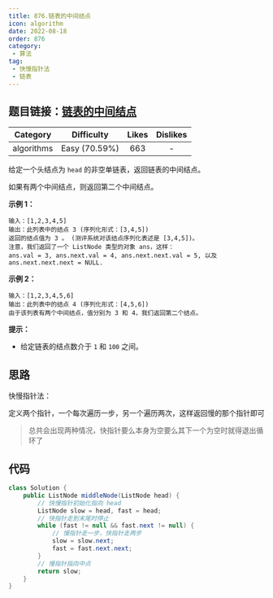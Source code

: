 ```yaml
---
title: 876.链表的中间结点
icon: algorithm
date: 2022-08-18
order: 876
category:
 - 算法
tag:
 - 快慢指针法
 - 链表
---
```

## 题目链接：[链表的中间结点](https://leetcode.cn/problems/middle-of-the-linked-list/description/)
<!-- more -->
|  Category  |  Difficulty   | Likes | Dislikes |
| :--------: | :-----------: | :---: | :------: |
| algorithms | Easy (70.59%) |  663  |    -     |

给定一个头结点为 `head` 的非空单链表，返回链表的中间结点。

如果有两个中间结点，则返回第二个中间结点。

**示例 1：**

```
输入：[1,2,3,4,5]
输出：此列表中的结点 3 (序列化形式：[3,4,5])
返回的结点值为 3 。 (测评系统对该结点序列化表述是 [3,4,5])。
注意，我们返回了一个 ListNode 类型的对象 ans，这样：
ans.val = 3, ans.next.val = 4, ans.next.next.val = 5, 以及 ans.next.next.next = NULL.
```

**示例 2：**

```
输入：[1,2,3,4,5,6]
输出：此列表中的结点 4 (序列化形式：[4,5,6])
由于该列表有两个中间结点，值分别为 3 和 4，我们返回第二个结点。
```

**提示：**

- 给定链表的结点数介于 `1` 和 `100` 之间。

## 思路

快慢指针法：

定义两个指针，一个每次遍历一步，另一个遍历两次，这样返回慢的那个指针即可

> 总共会出现两种情况，快指针要么本身为空要么其下一个为空时就得退出循环了

## 代码

```java
class Solution {
    public ListNode middleNode(ListNode head) {
        // 快慢指针初始化指向 head
        ListNode slow = head, fast = head;
        // 快指针走到末尾时停止
        while (fast != null && fast.next != null) {
            // 慢指针走一步，快指针走两步
            slow = slow.next;
            fast = fast.next.next;
        }
        // 慢指针指向中点
        return slow;
    }
}
```

